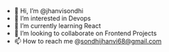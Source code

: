 - 👋 Hi, I’m @jhanvisondhi
- 👀 I’m interested in Devops
- 🌱 I’m currently learning React
- 💞️ I’m looking to collaborate on Frontend Projects 
- 📫 How to reach me @sondhijhanvi68@gmail.com

<!---
jhanvisondhi/jhanvisondhi is a ✨ special ✨ repository because its `README.md` (this file) appears on your GitHub profile.
You can click the Preview link to take a look at your changes.
--->
